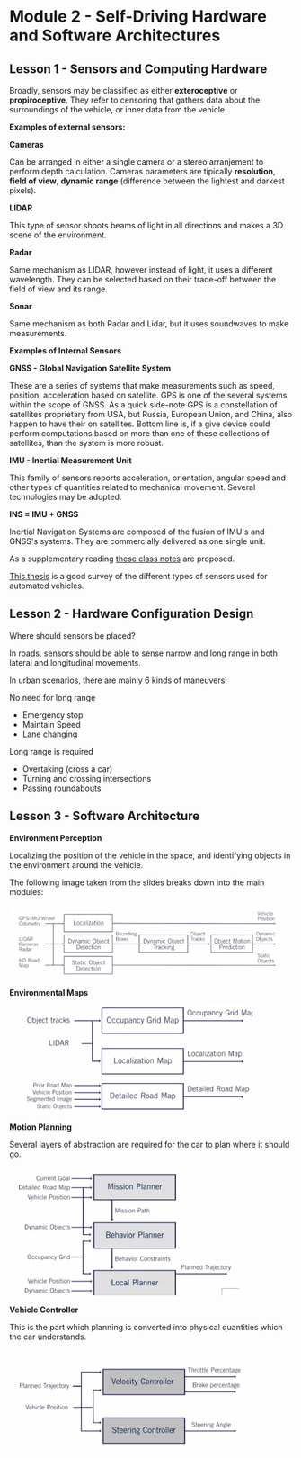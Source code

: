 # Module 2 - Self-Driving Hardware and Software Architectures

## Lesson 1 - Sensors and Computing Hardware
Broadly, sensors may be classified as either **exteroceptive** or **propiroceptive**. They
refer to censoring that gathers data about the surroundings of the vehicle, or inner data
from the vehicle.

**Examples of external sensors:**

**Cameras**

Can be arranged in either a single camera or a stereo arranjement to perform depth calculation.
Cameras parameters are tipically **resolution**, **field of view**, **dynamic range** (difference 
between the lightest and darkest pixels).

**LIDAR**

This type of sensor shoots beams of light in all directions and makes a 3D scene of the environment.

**Radar**

Same mechanism as LIDAR, however instead of light, it uses a different wavelength. They can be selected
based on their trade-off between the field of view and its range.

**Sonar**

Same mechanism as both Radar and Lidar, but it uses soundwaves to make measurements. 


**Examples of Internal Sensors**

**GNSS - Global Navigation Satellite System** 

These are a series of systems that make measurements such as speed, position, acceleration based
on satellite. GPS is one of the several systems within the scope of GNSS. As a quick side-note
GPS is a constellation of satellites proprietary from USA, but Russia, European Union, and China,
also happen to have their on satellites. Bottom line is, if a give device could perform computations
based on more than one of these collections of satellites, than the system is more robust. 

**IMU - Inertial Measurement Unit** 

This family of sensors reports acceleration, orientation, angular speed and other types of quantities 
related to mechanical movement. Several technologies may be adopted.

**INS = IMU + GNSS**

Inertial Navigation Systems are composed of the fusion of IMU's and GNSS's systems. They are commercially 
delivered as one single unit.


As a supplementary reading [these class notes](http://wavelab.uwaterloo.ca/sharedata/ME597/ME597_Lecture_Slides/ME597-4-Measurement.pdf)
are proposed.

[This thesis](https://repository.tudelft.nl/islandora/object/uuid:2ae44ea2-e5e9-455c-8481-8284f8494e4e) is a good survey of the
different types of sensors used for automated vehicles. 


## Lesson 2 - Hardware Configuration Design 
Where should sensors be placed?

In roads, sensors should be able to sense narrow and long range in both lateral and longitudinal
movements. 

In urban scenarios, there are mainly 6 kinds of maneuvers:

No need for long range
* Emergency stop
* Maintain Speed
* Lane changing


Long range is required
* Overtaking (cross a car)
* Turning and crossing intersections
* Passing roundabouts

## Lesson 3 - Software Architecture

**Environment Perception**

Localizing the position of the vehicle in the space, and identifying objects in the environment 
around the vehicle. 

The following image taken from the slides breaks down into the main modules:

![Environment Perception Module](figs/environment_perception_software.png)


**Environmental Maps**

![Environment mapping Module](figs/environment_mapping_software.png)


**Motion Planning**

Several layers of abstraction are required for the car to plan where it should go.

![Motion Planning Module](figs/motion_planning_software.png)

**Vehicle Controller**

This is the part which planning is converted into physical quantities which the car understands.

![Vehicle Control Module](figs/vehicle_control_software.png)





